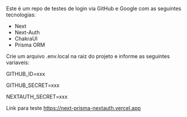 Este é um repo de testes de login via GitHub e Google com as seguintes tecnologias:
 - Next
 - Next-Auth
 - ChakraUI
 - Prisma ORM

Crie um arquivo .env.local na raiz do projeto e informe as seguintes variaveis:

GITHUB_ID=xxx

GITHUB_SECRET=xxx

NEXTAUTH_SECRET=xxx

Link para teste https://next-prisma-nextauth.vercel.app
